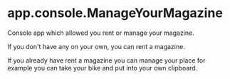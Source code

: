 # app.console.ManageYourMagazine

Console app which allowed you rent or manage your magazine. 

If you don't have any on your own, you can rent a magazine.

If you already have rent a magazine you can manage your place for example you can take your bike and put into your own clipboard.
